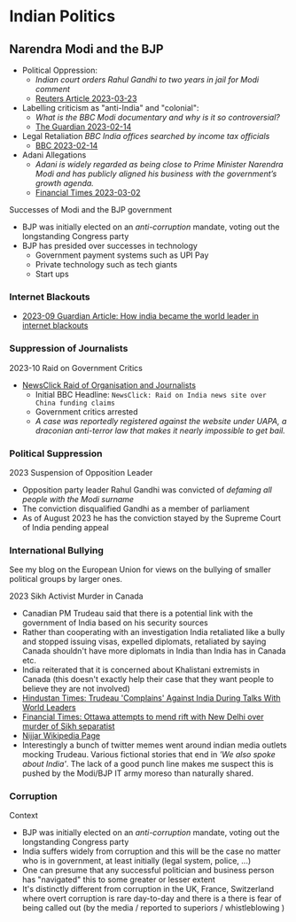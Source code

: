 # Indian Politics
## Narendra Modi and the BJP
* Political Oppression:
    * *Indian court orders Rahul Gandhi to two years in jail for Modi comment*
    * [Reuters Article 2023-03-23](https://www.reuters.com/world/india/indian-court-convicts-gandhi-defamation-gives-two-year-sentence-2023-03-23/)
* Labelling criticism as "anti-India" and "colonial":
  * *What is the BBC Modi documentary and why is it so controversial?*
  * [The Guardian 2023-02-14](https://www.theguardian.com/world/2023/feb/14/why-is-bbc-report-on-narendra-modis-handling-of-sectarian-riots-in-2002-so-controversial)
* Legal Retaliation
  *BBC India offices searched by income tax officials*
  * [BBC 2023-02-14](https://www.bbc.com/news/world-asia-india-64634711.amp)
* Adani Allegations
  * *Adani is widely regarded as being close to Prime Minister Narendra Modi and has publicly aligned his business with the government’s growth agenda.*
  * [Financial Times 2023-03-02](https://www.ft.com/content/578df2dc-71d7-4ca3-aaff-7db4d52a38fc) 

Successes of Modi and the BJP government
* BJP was initially elected on an *anti-corruption* mandate, voting out the longstanding Congress party
* BJP has presided over successes in technology
    * Government payment systems such as UPI Pay
    * Private technology such as tech giants
    * Start ups

### Internet Blackouts
* [2023-09 Guardian Article: How india became the world leader in internet blackouts](https://www.theguardian.com/world/2023/sep/25/a-tool-of-political-control-how-india-became-the-world-leader-in-internet-blackouts)

### Suppression of Journalists
2023-10 Raid on Government Critics
* [NewsClick Raid of Organisation and Journalists](https://www.bbc.co.uk/news/world-asia-india-66909370)
    * Initial BBC Headline: `NewsClick: Raid on India news site over China funding claims`
    * Government critics arrested
    * *A case was reportedly registered against the website under UAPA, a draconian anti-terror law that makes it nearly impossible to get bail.*

### Political Suppression
2023 Suspension of Opposition Leader
* Opposition party leader Rahul Gandhi was convicted of *defaming all people with the Modi surname*
* The conviction disqualified Gandhi as a member of parliament
* As of August 2023 he has the conviction stayed by the Supreme Court of India pending appeal

### International Bullying
See my blog on the European Union for views on the bullying of smaller political groups by larger ones.

2023 Sikh Activist Murder in Canada
* Canadian PM Trudeau said that there is a potential link with the government of India based on his security sources
* Rather than cooperating with an investigation India retaliated like a bully and stopped issuing visas, expelled diplomats, retaliated by saying Canada shouldn't have more diplomats in India than India has in Canada etc.
* India reiterated that it is concerned about Khalistani extremists in Canada (this doesn't exactly help their case that they want people to believe they are not involved)
* [Hindustan Times: Trudeau 'Complains' Against India During Talks With World Leaders](https://www.youtube.com/watch?v=BZouC4QiCHE)
* [Financial Times: Ottawa attempts to mend rift with New Delhi over murder of Sikh separatist](https://www.ft.com/content/146b4e53-07aa-4cc0-9ed7-064532fbb39c)
* [Nijjar Wikipedia Page](https://en.wikipedia.org/wiki/Hardeep_Singh_Nijjar#Allegation_of_Indian_responsibility)
* Interestingly a bunch of twitter memes went around indian media outlets mocking Trudeau. Various fictional stories that end in *'We also spoke about India'*. The lack of a good punch line makes me suspect this is pushed by the Modi/BJP IT army moreso than naturally shared.

### Corruption
Context
* BJP was initially elected on an *anti-corruption* mandate, voting out the longstanding Congress party
* India suffers widely from corruption and this will be the case no matter who is in government, at least initially (legal system, police, ...)
* One can presume that any successful politician and business person has "navigated" this to some greater or lesser extent
* It's distinctly different from corruption in the UK, France, Switzerland where overt corruption is rare day-to-day and there is a there is fear of being called out (by the media / reported to superiors / whistleblowing )
